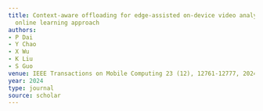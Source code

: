 ```yaml
---
title: Context-aware offloading for edge-assisted on-device video analytics through
  online learning approach
authors:
- P Dai
- Y Chao
- X Wu
- K Liu
- S Guo
venue: IEEE Transactions on Mobile Computing 23 (12), 12761-12777, 2024
year: 2024
type: journal
source: scholar
---
```

